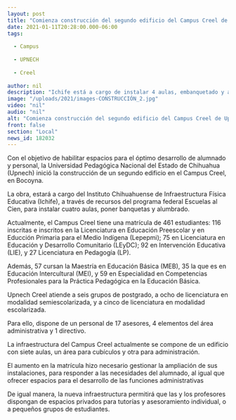 ```yaml
---
layout: post
title: "Comienza construcción del segundo edificio del Campus Creel de Upnech"
date: 2021-01-11T20:28:00.000-06:00
tags:
  
  - Campus
  
  - UPNECH
  
  - Creel
  
author: nil
description: "Ichife está a cargo de instalar 4 aulas, embanquetado y alumbrado en beneficio de 461 estudiantes, así como el personal de la institución pedagógica"
image: "/uploads/2021/images-CONSTRUCCIÓN_2.jpg"
video: "nil"
audio: "nil"
alt: "Comienza construcción del segundo edificio del Campus Creel de Upnech"
front: false
section: "Local"
news_id: 182032
---
```


Con el objetivo de habilitar espacios para el óptimo desarrollo de alumnado y personal, la Universidad Pedagógica Nacional del Estado de Chihuahua (Upnech) inició la construcción de un segundo edificio en el Campus Creel, en Bocoyna.

La obra, estará a cargo del Instituto Chihuahuense de Infraestructura Física Educativa (Ichife), a través de recursos del programa federal Escuelas al Cien, para instalar cuatro aulas, poner banquetas y alumbrado.

Actualmente, el Campus Creel tiene una matrícula de 461 estudiantes: 116 inscritas e inscritos en la Licenciatura en Educación Preescolar y en Educción Primaria para el Medio Indígena (Lepepmi); 75 en Licenciatura en Educación y Desarrollo Comunitario (LEyDC); 92 en Intervención Educativa (LIE), y 27 Licenciatura en Pedagogía (LP).

Además, 57 cursan la Maestría en Educación Básica (MEB), 35 la que es en Educación Intercultural (MEI), y 59 en Especialidad en Competencias Profesionales para la Práctica Pedagógica en la Educación Básica.

Upnech Creel atiende a seis grupos de postgrado, a ocho de licenciatura en modalidad semiescolarizada, y a cinco de licenciatura en modalidad escolarizada.

Para ello, dispone de un personal de 17 asesores, 4 elementos del área administrativa y 1 directivo.

La infraestructura del Campus Creel actualmente se compone de un edificio con siete aulas, un área para cubículos y otra para administración.

El aumento en la matrícula hizo necesario gestionar la ampliación de sus instalaciones, para responder a las necesidades del alumnado, al igual que ofrecer espacios para el desarrollo de las funciones administrativas

De igual manera, la nueva infraestructura permitirá que las y los profesores dispongan de espacios privados para tutorías y asesoramiento individual, o a pequeños grupos de estudiantes.